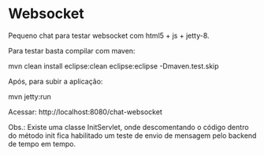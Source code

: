 # Websocket
Pequeno chat para testar websocket com html5 + js + jetty-8.

Para testar basta compilar com maven: 

  mvn clean install eclipse:clean eclipse:eclipse -Dmaven.test.skip

Após, para subir a aplicação: 

  mvn jetty:run
  
Acessar: http://localhost:8080/chat-websocket

Obs.: Existe uma classe InitServlet, onde descomentando o código dentro do método init fica habilitado um teste de envio de mensagem pelo backend de tempo em tempo.



